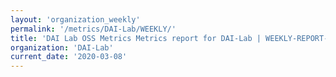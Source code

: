 ```yaml
---
layout: 'organization_weekly'
permalink: '/metrics/DAI-Lab/WEEKLY/'
title: 'DAI Lab OSS Metrics Metrics report for DAI-Lab | WEEKLY-REPORT-2020-03-08'
organization: 'DAI-Lab'
current_date: '2020-03-08'
---
```

